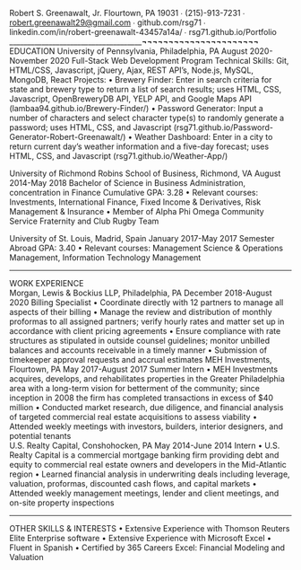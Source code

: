 Robert S. Greenawalt, Jr.
Flourtown, PA 19031 ∙ (215)-913-7231 ∙ robert.greenawalt29@gmail.com ∙ github.com/rsg71 ∙ linkedin.com/in/robert-greenawalt-43457a14a/ ∙ rsg71.github.io/Portfolio
_____________________________________________________________________________________¬¬¬¬¬¬¬¬¬¬¬¬¬¬¬¬¬¬¬¬¬¬________________________________________________
EDUCATION 
University of Pennsylvania, Philadelphia, PA			              		August 2020-November 2020
Full-Stack Web Development Program
Technical Skills: Git, HTML/CSS, Javascript, jQuery, Ajax, REST API’s, Node.js, MySQL, MongoDB, React
Projects:
• Brewery Finder: Enter in search criteria for state and brewery type to return a list of search results; uses HTML, CSS, Javascript, OpenBreweryDB API, YELP API, and Google Maps API (lambaa94.github.io/Brewery-Finder/)
• Password Generator: Input a number of characters and select character type(s) to randomly generate a password; uses HTML, CSS, and Javascript (rsg71.github.io/Password-Generator-Robert-Greenawalt/)
• Weather Dashboard: Enter in a city to return current day’s weather information and a five-day forecast; uses HTML, CSS, and Javascript (rsg71.github.io/Weather-App/)

University of Richmond Robins School of Business, Richmond, VA          		        August 2014-May 2018
Bachelor of Science in Business Administration, concentration in Finance
Cumulative GPA: 3.28 
• Relevant courses: Investments, International Finance, Fixed Income & Derivatives, Risk Management & Insurance 
• Member of Alpha Phi Omega Community Service Fraternity and Club Rugby Team

University of St. Louis, Madrid, Spain                                    			                      January 2017-May 2017 
Semester Abroad GPA: 3.40 
• Relevant courses: Management Science & Operations Management, Information Technology Management
_____________________________________________________________________________________________________________________________________
WORK EXPERIENCE  
Morgan, Lewis & Bockius LLP, Philadelphia, PA					December 2018-August 2020
Billing Specialist
• Coordinate directly with 12 partners to manage all aspects of their billing
• Manage the review and distribution of monthly proformas to all assigned partners; verify hourly rates and matter set up in accordance with client pricing agreements
• Ensure compliance with rate structures as stipulated in outside counsel guidelines; monitor unbilled balances and accounts receivable in a timely manner
• Submission of timekeeper approval requests and accrual estimates 
MEH Investments, Flourtown, PA                                      			                       May 2017-August 2017
Summer Intern
• MEH Investments acquires, develops, and rehabilitates properties in the Greater Philadelphia area with a long-term vision for betterment of the community; since inception in 2008 the firm has completed transactions in excess of $40 million 
• Conducted market research, due diligence, and financial analysis of targeted commercial real estate acquisitions to assess viability 
• Attended weekly meetings with investors, builders, interior designers, and potential tenants  
U.S. Realty Capital, Conshohocken, PA                                                                                          May 2014-June 2014
Intern 
• U.S. Realty Capital is a commercial mortgage banking firm providing debt and equity to commercial real estate owners and developers in the Mid-Atlantic region 
• Learned financial analysis in underwriting deals including leverage, valuation, proformas, discounted cash flows, and capital markets 
• Attended weekly management meetings, lender and client meetings, and on-site property inspections
_____________________________________________________________________________________________
OTHER SKILLS & INTERESTS 
• Extensive Experience with Thomson Reuters Elite Enterprise software
• Extensive Experience with Microsoft Excel 
• Fluent in Spanish
• Certified by 365 Careers Excel: Financial Modeling and Valuation
